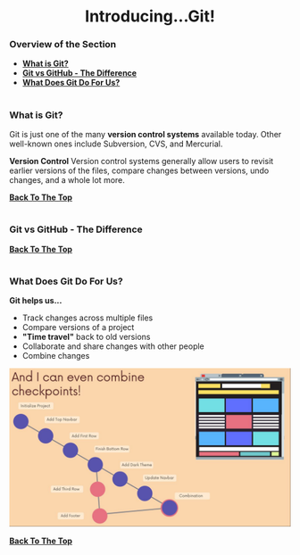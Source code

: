 <h1 align="center">Introducing...Git!</h1>

### Overview of the Section
* **[What is Git?](#git)**
* **[Git vs GitHub - The Difference](#git-github)**
* **[What Does Git Do For Us?](#git-usage)**

#
### <a name="git">What is Git?</a>

Git is just one of the many **version control systems**
available today. Other well-known ones include
Subversion, CVS, and Mercurial.

**Version Control**
Version control systems generally allow users to revisit earlier versions of the files, compare changes between versions, undo changes, and a whole lot more.


**[Back To The Top](#Overview-of-the-Section)**
#
### <a name="git-github">Git vs GitHub - The Difference</a>


**[Back To The Top](#Overview-of-the-Section)**
#
### <a name="git-usage">What Does Git Do For Us?</a>

**Git helps us...**

- Track changes across multiple files
- Compare versions of a project
- **"Time travel"** back to old versions
- Collaborate and share changes with other people
- Combine changes

![Git](https://github.com/tsokac2/-_-_Git_and_GitHub_CheatSheet/blob/main/src/01.JPG)

**[Back To The Top](#Overview-of-the-Section)**
